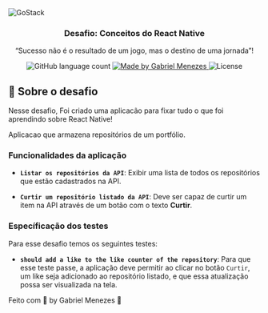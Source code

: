 <img alt="GoStack" src="https://storage.googleapis.com/golden-wind/bootcamp-gostack/header-desafios.png" />

<h3 align="center">
  Desafio: Conceitos do React Native
</h3>

<p align="center">“Sucesso não é o resultado de um jogo, mas o destino de uma jornada”!</blockquote>

<p align="center">
  <img alt="GitHub language count" src="https://img.shields.io/github/languages/count/rocketseat/bootcamp-gostack-desafios?color=%2304D361">

  <a href="https://github.com.br/mnzsss">
    <img alt="Made by Gabriel Menezes" src="https://img.shields.io/badge/made%20by-mnzsss-%2304D361">
  </a>

  <img alt="License" src="https://img.shields.io/badge/license-MIT-%2304D361">
</p>



## :rocket: Sobre o desafio

Nesse desafio, Foi criado uma aplicacão para fixar tudo o que foi aprendindo sobre React Native!

Aplicacao que armazena repositórios de um portfólio.

### Funcionalidades da aplicação

- **`Listar os repositórios da API`**: Exibir uma lista de todos os repositórios que estão cadastrados na API.

- **`Curtir um repositório listado da API`**: Deve ser capaz de curtir um item na API através de um botão com o texto **Curtir**.

### Específicação dos testes

Para esse desafio temos os seguintes testes:

- **`should add a like to the like counter of the repository`**: Para que esse teste passe, a aplicação deve permitir ao clicar no botão `Curtir`, um like seja adicionado ao repositório listado, e que essa atualização possa ser visualizada na tela.


Feito com 💜 by Gabriel Menezes :wave:
